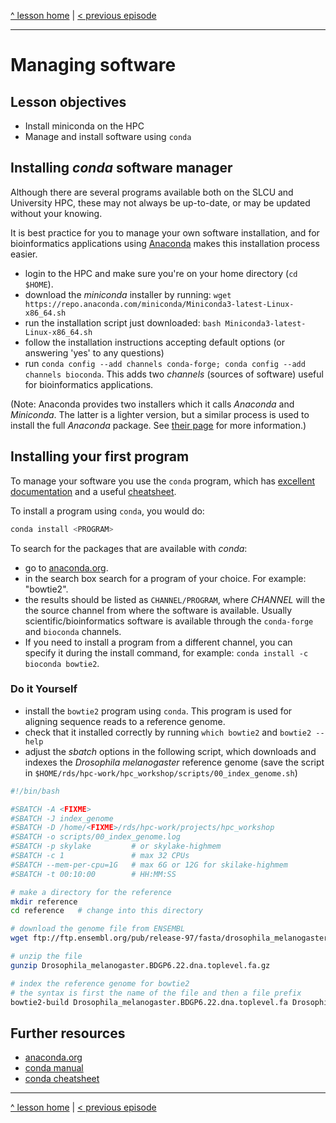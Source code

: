 [^ lesson home](../README.md)  |  [< previous episode](./02_slurm_basics.md)

----

# Managing software

## Lesson objectives

- Install miniconda on the HPC
- Manage and install software using `conda`


## Installing _conda_ software manager

Although there are several programs available both on the SLCU and University HPC, these may not always be up-to-date, or may be updated without your knowing.

It is best practice for you to manage your own software installation, and for bioinformatics applications using [Anaconda](https://anaconda.org/) makes this installation process easier.

- login to the HPC and make sure you're on your home directory (`cd $HOME`).
- download the _miniconda_ installer by running: `wget https://repo.anaconda.com/miniconda/Miniconda3-latest-Linux-x86_64.sh`
- run the installation script just downloaded: `bash Miniconda3-latest-Linux-x86_64.sh`
- follow the installation instructions accepting default options (or answering 'yes' to any questions)
- run `conda config --add channels conda-forge; conda config --add channels bioconda`.
  This adds two *channels* (sources of software) useful for bioinformatics applications.

<!--
- go to the [anaconda download page](https://www.anaconda.com/distribution/#download-section) and select "Linux" on the top tab.
- <kbd>right-click</kbd> the Download button for *Python 3* and "Copy Link Location" (or a similarly named option on your browser).
- on the HPC terminal use `wget` followed by the link you just copied. For example, at the time of writing this document, the link with the latest version is `wget https://repo.anaconda.com/archive/Anaconda3-2019.07-Linux-x86_64.sh`.
-->

(Note: Anaconda provides two installers which it calls _Anaconda_ and _Miniconda_.
The latter is a lighter version, but a similar process is used to install the full _Anaconda_ package.
See [their page](https://docs.conda.io/projects/conda/en/latest/user-guide/install/download.html#anaconda-or-miniconda) for more information.)


## Installing your first program

To manage your software you use the `conda` program, which has [excellent documentation](https://docs.conda.io/projects/conda/en/latest/user-guide/) and a useful [cheatsheet](https://docs.conda.io/projects/conda/en/latest/_downloads/1f5ecf5a87b1c1a8aaf5a7ab8a7a0ff7/conda-cheatsheet.pdf).

To install a program using `conda`, you would do:

```bash
conda install <PROGRAM>
```

To search for the packages that are available with *conda*:

- go to [anaconda.org](https://anaconda.org).
- in the search box search for a program of your choice. For example: "bowtie2".
- the results should be listed as `CHANNEL/PROGRAM`, where *CHANNEL* will the the source channel from where the software is available. Usually scientific/bioinformatics software is available through the `conda-forge` and `bioconda` channels.
- If you need to install a program from a different channel, you can specify it during the install command, for example: `conda install -c bioconda bowtie2`.


### Do it Yourself

- install the `bowtie2` program using `conda`. This program is used for aligning sequence reads to a reference genome.
- check that it installed correctly by running `which bowtie2` and `bowtie2 --help`
- adjust the _sbatch_ options in the following script, which downloads and indexes the *Drosophila melanogaster* reference genome (save the script in `$HOME/rds/hpc-work/hpc_workshop/scripts/00_index_genome.sh`)

```bash
#!/bin/bash

#SBATCH -A <FIXME>
#SBATCH -J index_genome
#SBATCH -D /home/<FIXME>/rds/hpc-work/projects/hpc_workshop
#SBATCH -o scripts/00_index_genome.log
#SBATCH -p skylake         # or skylake-highmem
#SBATCH -c 1               # max 32 CPUs
#SBATCH --mem-per-cpu=1G   # max 6G or 12G for skilake-highmem
#SBATCH -t 00:10:00        # HH:MM:SS

# make a directory for the reference
mkdir reference
cd reference   # change into this directory

# download the genome file from ENSEMBL
wget ftp://ftp.ensembl.org/pub/release-97/fasta/drosophila_melanogaster/dna/Drosophila_melanogaster.BDGP6.22.dna.toplevel.fa.gz

# unzip the file
gunzip Drosophila_melanogaster.BDGP6.22.dna.toplevel.fa.gz

# index the reference genome for bowtie2
# the syntax is first the name of the file and then a file prefix
bowtie2-build Drosophila_melanogaster.BDGP6.22.dna.toplevel.fa Drosophila_melanogaster.BDGP6.22.dna.toplevel
```

## Further resources

- [anaconda.org](https://anaconda.org)
- [conda manual](https://docs.conda.io/projects/conda/en/latest/user-guide/)
- [conda cheatsheet](https://docs.conda.io/projects/conda/en/latest/_downloads/1f5ecf5a87b1c1a8aaf5a7ab8a7a0ff7/conda-cheatsheet.pdf)

----

[^ lesson home](../README.md)  |  [< previous episode](./02_slurm_basics.md)
